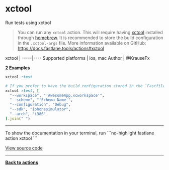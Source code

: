# xctool


Run tests using xctool




> You can run any `xctool` action. This will require having [xctool](https://github.com/facebook/xctool) installed through [homebrew](http://brew.sh/). It is recommended to store the build configuration in the `.xctool-args` file. More information available on GitHub: https://docs.fastlane.tools/actions#xctool


xctool |
-----|----
Supported platforms | ios, mac
Author | @KrauseFx



**2 Examples**

```ruby
xctool :test
```

```ruby
# If you prefer to have the build configuration stored in the `Fastfile`:
xctool :test, [
  "--workspace", "'AwesomeApp.xcworkspace'",
  "--scheme", "'Schema Name'",
  "--configuration", "Debug",
  "--sdk", "iphonesimulator",
  "--arch", "i386"
].join(" ")
```





<hr />
To show the documentation in your terminal, run
```no-highlight
fastlane action xctool
```

<a href="https://github.com/fastlane/fastlane/blob/master/fastlane/lib/fastlane/actions/xctool.rb" target="_blank">View source code</a>

<hr />

<a href="/actions"><b>Back to actions</b></a>

